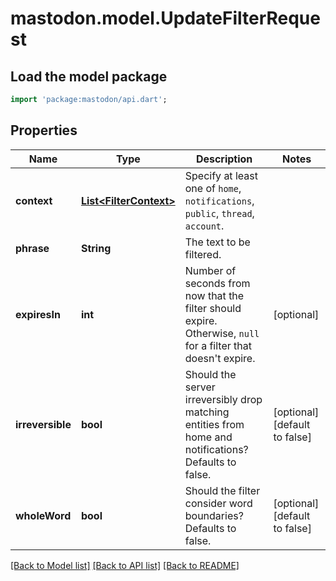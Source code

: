 # mastodon.model.UpdateFilterRequest

## Load the model package
```dart
import 'package:mastodon/api.dart';
```

## Properties
Name | Type | Description | Notes
------------ | ------------- | ------------- | -------------
**context** | [**List&lt;FilterContext&gt;**](FilterContext.md) | Specify at least one of `home`, `notifications`, `public`, `thread`, `account`. | 
**phrase** | **String** | The text to be filtered. | 
**expiresIn** | **int** | Number of seconds from now that the filter should expire. Otherwise, `null` for a filter that doesn't expire. | [optional] 
**irreversible** | **bool** | Should the server irreversibly drop matching entities from home and notifications? Defaults to false. | [optional] [default to false]
**wholeWord** | **bool** | Should the filter consider word boundaries? Defaults to false. | [optional] [default to false]

[[Back to Model list]](../README.md#documentation-for-models) [[Back to API list]](../README.md#documentation-for-api-endpoints) [[Back to README]](../README.md)


